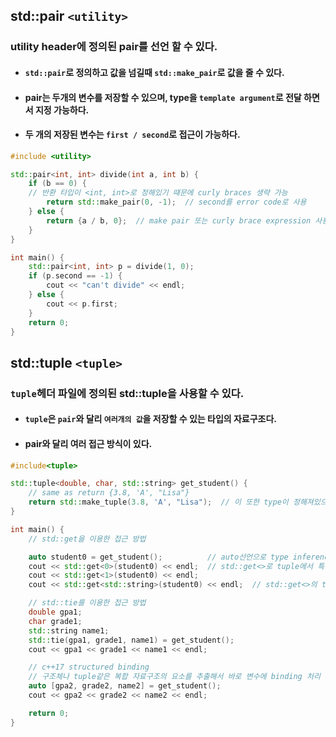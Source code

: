 ## std::pair `<utility>`

### utility header에 정의된 pair를 선언 할 수 있다.
- #### `std::pair`로 정의하고 값을 넘길때 `std::make_pair`로 값을 줄 수 있다.
- #### pair는 두개의 변수를 저장할 수 있으며, type을 `template argument`로 전달 하면서 지정 가능하다.
- #### 두 개의 저장된 변수는 `first / second`로 접근이 가능하다.

```cpp
#include <utility>

std::pair<int, int> divide(int a, int b) {
	if (b == 0) {
    // 반환 타입이 <int, int>로 정해있기 떄문에 curly braces 생략 가능
		return std::make_pair(0, -1);  // second를 error code로 사용
	} else {
		return {a / b, 0};  // make pair 또는 curly brace expression 사용 가능
	}
}

int main() {
	std::pair<int, int> p = divide(1, 0);
	if (p.second == -1) {
		cout << "can't divide" << endl;
	} else {
		cout << p.first;
	}
	return 0;
}
```

## std::tuple `<tuple>`

### `tuple`헤더 파일에 정의된 std::tuple을 사용할 수 있다.
- #### `tuple`은 `pair`와 달리 `여러개의 값`을 저장할 수 있는 타입의 자료구조다.
- #### pair와 달리 여러 접근 방식이 있다.

```cpp
#include<tuple>

std::tuple<double, char, std::string> get_student() {
	// same as return {3.8, 'A', "Lisa"}
	return std::make_tuple(3.8, 'A', "Lisa");  // 이 또한 type이 정해져있으므로 make_tuple을 생략하고 curly braces로 반환이 가능하다.
}

int main() {
	// std::get을 이용한 접근 방법

	auto student0 = get_student();          // auto선언으로 type inference(타입 추론)
	cout << std::get<0>(student0) << endl;  // std::get<>로 tuple에서 특정 index로 접근가능
	cout << std::get<1>(student0) << endl;
	cout << std::get<std::string>(student0) << endl;  // std::get<>의 type을 통한 index접근 가능

	// std::tie를 이용한 접근 방법
	double gpa1;
	char grade1;
	std::string name1;
	std::tie(gpa1, grade1, name1) = get_student();
	cout << gpa1 << grade1 << name1 << endl;

	// c++17 structured binding
	// 구조체나 tuple같은 복합 자료구조의 요소를 추출해서 바로 변수에 binding 처리
	auto [gpa2, grade2, name2] = get_student();
	cout << gpa2 << grade2 << name2 << endl;

	return 0;
}
```